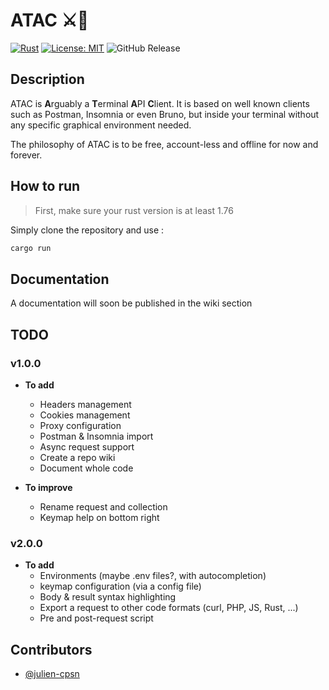 ATAC ⚔📩
===

[![Rust](https://github.com/Julien-cpsn/ATAC/actions/workflows/rust.yml/badge.svg)](https://github.com/Julien-cpsn/ATAC/actions/workflows/rust.yml)
[![License: MIT](https://img.shields.io/badge/License-MIT-yellow.svg)](https://opensource.org/licenses/MIT)
![GitHub Release](https://img.shields.io/github/v/release/julien-cpsn/ATAC?link=https%3A%2F%2Fgithub.com%2FJulien-cpsn%2FATAC%2Freleases%2Flatest)

## Description

ATAC is **A**rguably a **T**erminal **A**PI **C**lient. It is based on well known clients such as Postman, Insomnia or even Bruno, but inside your terminal without any specific graphical environment needed.

The philosophy of ATAC is to be free, account-less and offline for now and forever.

## How to run

> First, make sure your rust version is at least 1.76

Simply clone the repository and use :

```bash
cargo run
```

## Documentation

A documentation will soon be published in the wiki section

## TODO

### v1.0.0

- **To add**
  - Headers management
  - Cookies management
  - Proxy configuration
  - Postman & Insomnia import
  - Async request support
  - Create a repo wiki
  - Document whole code

- **To improve**
  - Rename request and collection
  - Keymap help on bottom right

### v2.0.0

- **To add**
  - Environments (maybe .env files?, with autocompletion)
  - keymap configuration (via a config file)
  - Body & result syntax highlighting
  - Export a request to other code formats (curl, PHP, JS, Rust, ...)
  - Pre and post-request script

## Contributors

- [@julien-cpsn](https://github.com/julien-cpsn)